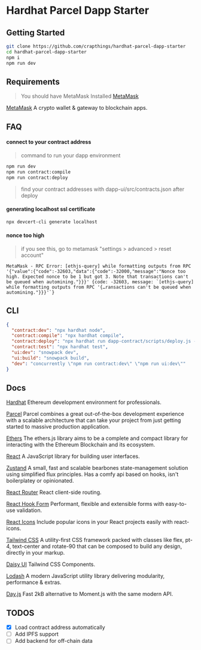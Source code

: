 # Hardhat Parcel Dapp Starter

## Getting Started

```bash
git clone https://github.com/crapthings/hardhat-parcel-dapp-starter
cd hardhat-parcel-dapp-starter
npm i
npm run dev
```

## Requirements

> You should have MetaMask Installed [MetaMask](https://chrome.google.com/webstore/detail/metamask/nkbihfbeogaeaoehlefnkodbefgpgknn)

[MetaMask](https://metamask.io/) A crypto wallet & gateway to blockchain apps.

## FAQ

#### connect to your contract address

> command to run your dapp environment

```bash
npm run dev
npm run contract:compile
npm run contract:deploy
```

> find your contract addresses with dapp-ui/src/contracts.json after deploy

#### generating localhost ssl certificate

```bash
npx devcert-cli generate localhost
```

#### nonce too high

> if you see this, go to metamask "settings > advanced > reset account"

```
MetaMask - RPC Error: [ethjs-query] while formatting outputs from RPC '{"value":{"code":-32603,"data":{"code":-32000,"message":"Nonce too high. Expected nonce to be 1 but got 3. Note that transactions can't be queued when automining."}}}' {code: -32603, message: `[ethjs-query] while formatting outputs from RPC '{…ransactions can't be queued when automining."}}}'`}
```

## CLI

```json
{
  "contract:dev": "npx hardhat node",
  "contract:compile": "npx hardhat compile",
  "contract:deploy": "npx hardhat run dapp-contract/scripts/deploy.js --network localhost",
  "contract:test": "npx hardhat test",
  "ui:dev": "snowpack dev",
  "ui:build": "snowpack build",
  "dev": "concurrently \"npm run contract:dev\" \"npm run ui:dev\""
}
```

## Docs

[Hardhat](https://hardhat.org/) Ethereum development environment for professionals.

[Parcel](https://parceljs.org/) Parcel combines a great out-of-the-box development experience with a scalable architecture that can take your project from just getting started to massive production application.

[Ethers](https://docs.ethers.io/) The ethers.js library aims to be a complete and compact library for interacting with the Ethereum Blockchain and its ecosystem.

[React](https://reactjs.org/) A JavaScript library for building user interfaces.

[Zustand](https://github.com/pmndrs/zustand/) A small, fast and scalable bearbones state-management solution using simplified flux principles. Has a comfy api based on hooks, isn't boilerplatey or opinionated.

[React Router](https://reactrouter.com/) React client-side routing.

[React Hook Form](https://www.react-hook-form.com/) Performant, flexible and extensible forms with easy-to-use validation.

[React Icons](https://react-icons.github.io/react-icons/) Include popular icons in your React projects easily with react-icons.

[Tailwind CSS](https://tailwindcss.com/) A utility-first CSS framework packed with classes like flex, pt-4, text-center and rotate-90 that can be composed to build any design, directly in your markup.

[Daisy UI](https://daisyui.com/) Tailwind CSS Components.

[Lodash](https://lodash.com/) A modern JavaScript utility library delivering modularity, performance & extras.

[Day.js](https://day.js.org/) Fast 2kB alternative to Moment.js with the same modern API.

## TODOS

- [x] Load contract address automatically
- [ ] Add IPFS support
- [ ] Add backend for off-chain data
